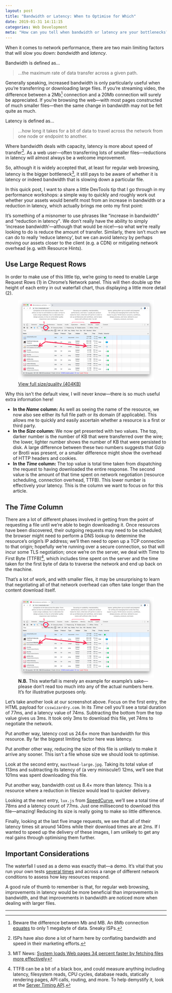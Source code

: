 ```yaml
---
layout: post
title: "Bandwidth or Latency: When to Optimise for Which"
date: 2019-01-31 14:11:15
categories: Web Development
meta: "How can you tell when bandwidth or latency are your bottlenecks?"
---
```


When it comes to network performance, there are two main limiting factors that
will slow you down: _bandwidth_ and _latency_.

Bandwidth is defined as…

> …the maximum rate of data transfer across a given path.

Generally speaking, increased bandwidth is only particularly useful when you’re
transferring or downloading large files. If you’re streaming video, the
difference between a 2Mb[^1] connection and a 20Mb connection will surely be
appreciated. If you’re browsing the web—with most pages constructed of much
smaller files—then the same change in bandwidth may not be felt quite as much.

Latency is defined as…

> …how long it takes for a bit of data to travel across the network from one
> node or endpoint to another.

Where bandwidth deals with capacity, latency is more about speed of
transfer[^2]. As a web user—often transferring lots of smaller
files—reductions in latency will almost always be a welcome improvement.

So, although it is widely accepted that, at least for regular web browsing,
latency is the bigger bottleneck[^3], it still pays to be aware of whether it is
latency or indeed bandwidth that is slowing down a particular file.

In this quick post, I want to share a little DevTools tip that I go through in
my performance workshops: a simple way to quickly and roughly work out whether
your assets would benefit most from an increase in bandwidth or a reduction in
latency, which actually brings me onto my first point:

It’s something of a misnomer to use phrases like <q>increase in bandwidth</q>
and <q>reduction in latency</q>. We don’t really have the ability to simply
‘increase bandwidth’—although that would be nice!—so what we’re really looking
to do is reduce the amount of transfer. Similarly, there isn’t much we can do to
really ‘reduce latency’, but we can avoid latency by perhaps moving our assets
closer to the client (e.g. a CDN) or mitigating network overhead (e.g. with
Resource Hints).

## Use Large Request Rows

In order to make use of this little tip, we’re going to need to enable Large
Request Rows (1) in Chrome’s Network panel. This will then double up the height
of each entry in out waterfall chart, thus displaying a little more detail (2).

<figure>
  <img src="/wp-content/uploads/2019/01/waterfall-01.png" alt="Screenshot showing a waterfall chart for CSS Wizardry’s homepage" />
  <figcaption><a href="/wp-content/uploads/2019/01/waterfall-01-full.png">View full size/quality (404KB)</a></figcaption>
</figure>

Why this isn’t the default view, I will never know—there is so much useful extra
information here!

* **In the _Name_ column:** As well as seeing the name of the resource, we now
  also see either its full file path or its domain (if applicable). This allows
  me to quickly and easily ascertain whether a resource is a first or third
  party.
* **In the _Size_ column:** We now get presented with two values. The top,
  darker number is the number of KB that were transferred over the wire; the
  lower, lighter number shows the number of KB that were persisted to disk.
  A large difference between these two numbers suggests that Gzip or Brotli was
  present, or a smaller difference might show the overhead of HTTP headers and
  cookies.
* **In the _Time_ column:** The top value is total time taken from dispatching
  the request to having downloaded the entire response. The second value is the
  amount of that time spent on network negotiation (resource scheduling,
  connection overhead, TTFB). This lower number is effectively your latency.
  This is the column we want to focus on for this article.

## The _Time_ Column

There are a lot of different phases involved in getting from the point of
requesting a file until we’re able to begin downloading it. Once resources have
been discovered, their outgoing requests may need to be scheduled; the browser
might need to perform a DNS lookup to determine the resource’s origin’s IP
address; we’ll then need to open up a TCP connection to that origin; hopefully
we’re running over a secure connection, so that will incur some TLS negotiation;
once we’re on the server, we deal with Time to First Byte (TTFB)[^4], which
includes time spent on the server and the time taken for the first byte of data
to traverse the network and end up back on the machine.

That’s a lot of work, and with smaller files, it may be unsurprising to learn
that negotiating all of that network overhead can often take longer than
the content download itself.

<figure>
  <img src="/wp-content/uploads/2019/01/waterfall-01.png" alt="">
  <figcaption><strong>N.B.</strong> This waterfall is merely an example for
  example’s sake—please don’t read too much into any of the actual numbers here.
  It’s for illustrative purposes only.</figcaption>
</figure>

Let’s take another look at our screenshot above. Focus on the first entry, the
HTML payload for `csswizardry.com`. In its _Time_ cell you’ll see a total
duration of 77ms, and a latency value of 74ms. Subtracting the bottom from the
top value gives us 3ms. It took only 3ms to download this file, yet 74ms to
negotiate the network.

Put another way, latency cost us 24.6× more than bandwidth for this resource.
By far the biggest limiting factor here was latency.

Put another other way, reducing the size of this file is unlikely to make it
arrive any sooner. This isn’t a file whose size we should look to optimise.

Look at the second entry, `masthead-large.jpg`. Taking its total value of 113ms
and subtracting its latency of (a very miniscule!) 12ms, we’ll see that 101ms
was spent downloading this file.

Put another way, bandwidth cost us 8.4× more than latency. This is a resource
where a reduction in filesize would lead to quicker delivery.

Looking at the next entry, `lux.js` from [SpeedCurve](https://speedcurve.com/),
we’ll see a total time of 78ms and a latency count of 77ms. Just one millisecond
to download this file—amazing! Reducing its size is really going to make so
little difference.

Finally, looking at the last five image requests, we see that all of their
latency times sit around 140ms while their download times are at 2ms. If
I wanted to speed up the delivery of these images, I am unlikely to get any real
gains through optimising them further.

## Important Considerations

The waterfall I used as a demo was exactly that—a demo. It’s vital that you run
your own tests [several
times](https://csswizardry.com/2017/01/choosing-the-correct-average/) and across
a range of different network conditions to assess how key resources respond.

A good rule of thumb to remember is that, for regular web browsing, improvements
in latency would be more beneficial than improvements in bandwidth, and that
improvements in bandwidth are noticed more when dealing with larger files.

- - -

[^1]: Beware the difference between Mb and MB. An 8Mb connection [equates](https://www.google.com/search?q=8Mb+in+MB) to only 1 megabyte of data. Sneaky ISPs.
[^2]: ISPs have also done a lot of harm here by conflating bandwidth and speed in their marketing efforts.
[^3]: MIT News: [System loads Web pages 34 percent faster by fetching files more effectively](http://news.mit.edu/2016/system-loads-web%20pages-34-percent-faster-0309)
[^4]: TTFB can be a bit of a black box, and could measure anything including latency, filesystem reads, CPU cycles, database reads, statically rendering pages, API calls, routing, and more. To help demystify it, look at the [Server Timing API](https://w3c.github.io/server-timing/).
